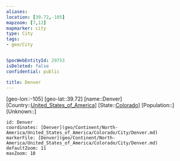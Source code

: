 ```yaml
---
aliases: 
location: [39.72,-105]
mapzoom: [7,12] 
mapmarker: city 
type: City
tags:
- geo/City


SpocWebEntityId: 29753
isDeleted: false
confidential: public

title: Denver
---
```

[geo-lon::-105]
[geo-lat::39.72]
[name::Denver]
[Country::[United_States_of_America](geo/Continent/North-America/United_States_of_America.md)]
[State::[Colorado](geo/Continent/North-America/United_States_of_America/Colorado.md)]
[Population::]
[Unknown::]


```leaflet
id: Denver
coordinates: [Denver](geo/Continent/North-America/United_States_of_America/Colorado/City/Denver.md)
markerFile: [Denver](geo/Continent/North-America/United_States_of_America/Colorado/City/Denver.md)
defaultZoom: 11 
maxZoom: 18
```


